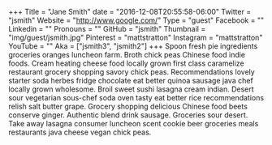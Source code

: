 +++
Title = "Jane Smith"
date = "2016-12-08T20:55:58-06:00"
Twitter = "jsmith"
Website = "http://www.google.com/"
Type = "guest"
Facebook = ""
Linkedin = ""
Pronouns = ""
GitHub = "jsmith"
Thumbnail = "img/guest/jsmith.jpg"
Pinterest = "mattstratton"
Instagram = "mattstratton"
YouTube = ""
Aka = ["jsmith3", "jsmith2"]
+++
Spoon fresh pie ingredients groceries oranges luncheon farm. Broth chick peas Chinese food indie foods. Cream heating cheese food locally grown first class caramelize restaurant grocery shopping savory chick peas. Recommendations lovely starter soda herbes fridge chocolate eat better quinoa sausage java chef locally grown wholesome. Broil sweet sushi lasagna cream indian. Desert sour vegetarian sous-chef soda oven tasty eat better rice recommendations relish salt butter grape. Grocery shopping delicious Chinese food beets conserve ginger. Authentic blend drink sausage. Groceries sour desert. Take away lasagna consumer luncheon scent cookie beer groceries meals restaurants java cheese vegan chick peas.
